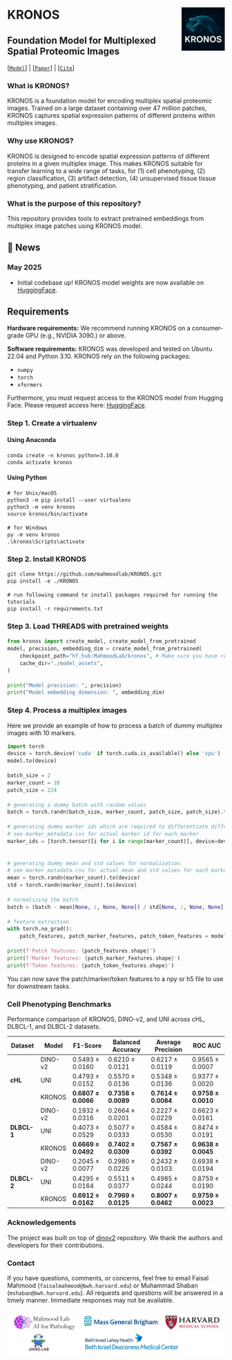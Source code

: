 KRONOS <img src="docs/kronos_1.jpg" width="100px" align="right"/>
===========
## Foundation Model for Multiplexed Spatial Proteomic Images
[[`Model`](https://huggingface.co/MahmoodLab/kronos)] |  [[`Paper`](#[reference])] |  [[`Cite`](#reference)]
### What is KRONOS?
KRONOS is a foundation model for encoding multiplex spatial proteomic images. Trained on a large dataset containing over 47 million patches, KRONOS captures spatial expression patterns of different proteins within multiplex images.

### Why use KRONOS?
KRONOS is designed to encode spatial expression patterns of different proteins in a given multiplex image. This makes KRONOS suitable for transfer learning to a wide range of tasks, for (1) cell phenotyping, (2) region classification, (3) artifact detection, (4) unsupervised tissue tissue phenotyping, and patient stratification. 

### What is the purpose of this repository?
This repository provides tools to extract pretrained embeddings from multiplex image patches using KRONOS model.

<!-- ## Model Overview

<p align="center">
    <img src="docs/threadsmodel.png" width="90%"> <br>

  *Overview of THREADS model architecture*

</p> -->

## 📢 News

### May 2025

- Initial codebase up! KRONOS model weights are now available on [HuggingFace](https://huggingface.co/MahmoodLab/kronos).

## Requirements

**Hardware requirements:** We recommend running KRONOS on a consumer-grade GPU (e.g., NVIDIA 3090.) or above. 

**Software requirements:** KRONOS was developed and tested on Ubuntu 22.04 and Python 3.10. KRONOS rely on the following packages:
- `numpy`
- `torch`
- `xformers`

Furthermore, you must request access to the KRONOS model from Hugging Face. Please request access here: [HuggingFace](https://huggingface.co/MahmoodLab/kronos).

### Step 1. Create a virtualenv
#### Using Anaconda
``` shell
conda create -n kronos python=3.10.0
conda activate kronos
```
#### Using Python
``` shell
# for Unix/macOS
python3 -m pip install --user virtualenv
python3 -m venv kronos
source kronos/bin/activate

# for Windows
py -m venv kronos
.\kronos\Scripts\activate
```
### Step 2. Install KRONOS
``` shell
git clone https://github.com/mahmoodlab/KRONOS.git
pip install -e ./KRONOS

# run following command to install packages required for running the tutorials
pip install -r requirements.txt
```


### Step 3. Load THREADS with pretrained weights
```python
from kronos import create_model, create_model_from_pretrained
model, precision, embedding_dim = create_model_from_pretrained(
    checkpoint_path="hf_hub:MahmoodLab/kronos", # Make sure you have requested access on HuggingFace
    cache_dir="./model_assets",
)

print("Model precision: ", precision)
print("Model embedding dimension: ", embedding_dim)
```

### Step 4. Process a multiplex images
Here we provide an example of how to process a batch of dummy multiplex images with 10 markers.
```python
import torch
device = torch.device('cuda' if torch.cuda.is_available() else 'cpu')
model.to(device)

batch_size = 2
marker_count = 10
patch_size = 224

# generating a dummy batch with random values
batch = torch.randn(batch_size, marker_count, patch_size, patch_size).to(device)

# generating dummy marker ids which are required to differentiate different input markers 
# see marker_metadata.csv for actual marker id for each marker
marker_ids = [torch.tensor([i for i in range(marker_count)], device=device) for _ in range(batch_size)]


# generating dummy mean and std values for normalization
# see marker_metadata.csv for actual mean and std values for each marker ids
mean = torch.randn(marker_count).to(device)
std = torch.randn(marker_count).to(device)

# normalizing the batch
batch = (batch - mean[None, :, None, None]) / std[None, :, None, None]

# feature extraction
with torch.no_grad():
    patch_features, patch_marker_features, patch_token_features = model(batch, marker_ids=marker_ids)

print(f'Patch features: {patch_features.shape}')
print(f'Marker features: {patch_marker_features.shape}')
print(f'Token features: {patch_token_features.shape}')
```
You can now save the patch/marker/token features to a npy or h5 file to use for downstream tasks.

### Cell Phenotyping Benchmarks

Performance comparison of KRONOS, DINO-v2, and UNI across cHL, DLBCL-1, and DLBCL-2 datasets. 

| Dataset  | Model    | F1-Score | Balanced Accuracy | Average Precision | ROC AUC |
|----------|---------|-----------|------------------|-------------------|---------|
|          | DINO-v2 | 0.5493 ± 0.0160 | 0.6210 ± 0.0121 | 0.6217 ± 0.0119 | 0.9565 ± 0.0007 |
| **cHL**  | UNI     | 0.4793 ± 0.0152 | 0.5570 ± 0.0136 | 0.5348 ± 0.0136 | 0.9377 ± 0.0020 |
|          | KRONOS  | **0.6807 ± 0.0066** | **0.7358 ± 0.0089** | **0.7614 ± 0.0084** | **0.9758 ± 0.0010** |
|          | DINO-v2 | 0.1932 ± 0.0316 | 0.2664 ± 0.0201 | 0.2227 ± 0.0229 | 0.6623 ± 0.0161 |
|**DLBCL-1**| UNI     | 0.4073 ± 0.0529 | 0.5077 ± 0.0333 | 0.4584 ± 0.0530 | 0.8474 ± 0.0191 |
|          | KRONOS  | **0.6669 ± 0.0492** | **0.7402 ± 0.0309** | **0.7567 ± 0.0392** | **0.9638 ± 0.0045** |
|          | DINO-v2 | 0.2045 ± 0.0077 | 0.2980 ± 0.0226 | 0.2432 ± 0.0103 | 0.6938 ± 0.0194 |
|**DLBCL-2**| UNI     | 0.4295 ± 0.0164 | 0.5511 ± 0.0377 | 0.4985 ± 0.0244 | 0.8759 ± 0.0190 |
|          | KRONOS  | **0.6912 ± 0.0162** | **0.7969 ± 0.0125** | **0.8007 ± 0.0462** | **0.9759 ± 0.0023** |

### Acknowledgements

The project was built on top of [dinov2](https://github.com/facebookresearch/dinov2) repository. We thank the authors and developers for their contributions. 

### Contact

If you have questions, comments, or concerns, feel free to email Faisal Mahmood (`faisalmahmood@bwh.harvard.edu`) or Muhammad Shaban (`mshaban@bwh.harvard.edu`). All requests and questions will be answered in a timely manner. Immediate responses may not be available.


<img src=docs/joint_logo_1.jpg>